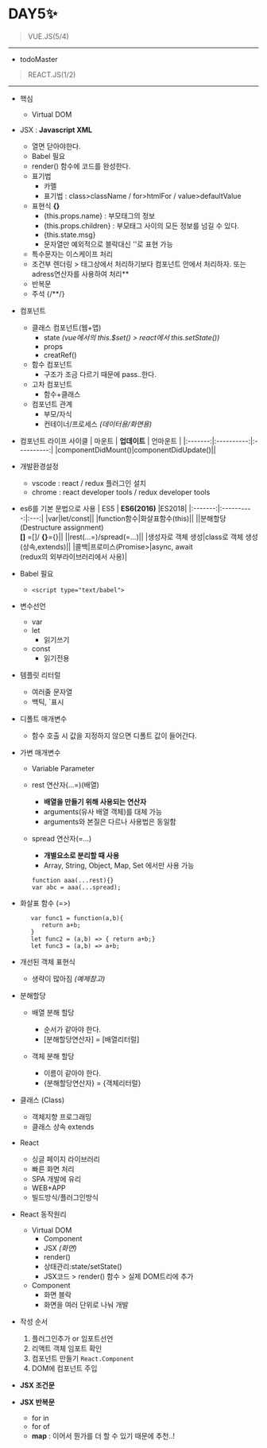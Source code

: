 # DAY5✨

> VUE.JS(5/4)
 ---
 * todoMaster

> REACT.JS(1/2)
 --- 

 * 핵심
    - Virtual DOM

 * JSX : **Javascript XML**
    - 열면 닫아야한다.
    - Babel 필요
    - render() 함수에 코드를 완성한다. 
    - 표기법
      + 카멜
      + 표기법 : class>className / for>htmlFor / value>defaultValue
    - 표현식 **{}**
      + {this.props.name} : 부모태그의 정보
      + {this.props.children} : 부모태그 사이의 모든 정보를 넘길 수 있다.
      + {this.state.msg}
      + 문자열만 예외적으로 블락대신 ''로 표현 가능
    - 특수문자는 이스케이프 처리
    - 조건부 렌더링 > 태그상에서 처리하기보다 컴포넌트 안에서 처리하자. 또는 adress연산자를 사용하여 처리**
    - 반복문
    - 주석 {/**/}

 * 컴포넌트
    - 클래스 컴포넌트(웹+앱)
       + state *(vue에서의 this.$set() >  react에서 this.setState())*
       + props
       + creatRef()
    - 함수 컴포넌트
       + 구조가 조금 다르기 때문에 pass..한다.
    - 고차 컴포넌트
       + 함수+클래스
    - 컴포넌트 관계
       + 부모/자식
       + 컨테이너/프로세스 *(데이터용/화면용)*

 * 컴포넌트 라이프 사이클
   | 마운트 | **업데이트** | 언마운트 |
   |:-------:|:----------:|:----------:|
   |componentDidMount()|componentDidUpdate()||
   

 * 개발환경설정
   - vscode : react / redux 플러그인 설치
   - chrome : react developer tools / redux developer tools
   
 * es6를 기본 문법으로 사용
    | ES5 | **ES6(2016)** |ES2018|
   |:-------:|:----------:|:---:|
   |var|let/const||
   |function함수|화살표함수(this)||
   ||분해할당<br>(Destructure assignment)<br>**[]** =[]/ **{}**={}||
   ||rest(...=)/spread(=...)||
   |생성자로 객체 생성|class로 객체 생성<br>(상속,extends)||
   |콜백|프로미스(Promise>|async, await<br>(redux의 외부라이브러리에서 사용)|

 * Babel 필요
    - ```<script type="text/babel">```

 * 변수선언
    - var
    - let
      + 읽기쓰기
    - const
      + 읽기전용

 * 템플릿 리터럴
    - 여러줄 문자열
    - 백틱, `표시

 * 디폴트 매개변수
    - 함수 호출 시 값을 지정하지 않으면 디폴트 값이 들어간다.

 * 가변 매개변수
    - Variable Parameter
    - rest 연산자(...=)(배열)
      + **배열을 만들기 위해 사용되는 연산자**
      + arguments(유사 배열 객체)를 대체 가능
      + arguments와 본질은 다르나 사용법은 동일함

    - spread 연산자(=...)
      + **개별요소로 분리할 때 사용**
      + Array, String, Object, Map, Set 에서만 사용 가능
      ```
      function aaa(...rest){}
      var abc = aaa(...spread);
      ```

   
 * 화살표 함수 (=>)
   ```
      var func1 = function(a,b){
         return a+b;
      }
      let func2 = (a,b) => { return a+b;}
      let func3 = (a,b) => a+b;
   ```

 * 개선된 객체 표현식
    - 생략이 많아짐 *(예제참고)*

 * 분해할당
    - 배열 분해 할당 
      + 순서가 같아야 한다.
      + [분해할당연산자] = [배열리터럴] 

    - 객체 분해 할당
      + 이름이 같아야 한다.
      + {분해할당연산자} = {객체리터럴} 

 * 클래스 (Class)
    - 객체지향 프로그래밍
    - 클래스 상속 extends

 * React
    - 싱글 페이지 라이브러리
    - 빠른 화면 처리
    - SPA 개발에 유리
    - WEB+APP
    - 빌드방식/플러그인방식
   
 * React 동작원리
    - Virtual DOM
      + Component
      + JSX *(화면)*
      + render()
      + 상태관리:state/setState()
      + JSX코드 > render() 함수 >  실제 DOM트리에 추가
    - Component
      + 화면 블락
      + 화면을 여러 단위로 나눠 개발

 * 작성 순서
   1. 플러그인추가 or 임포트선언
   2. 리액트 객체 임포트 확인
   3. 컴포넌트 만들기   ```React.Component```
   4. DOM에 컴포넌트 주입

 * **JSX 조건문**
 * **JSX 반복문**
   - for in
   - for of
   - **map** : 이어서 뭔가를 더 할 수 있기 때문에 추천..!
